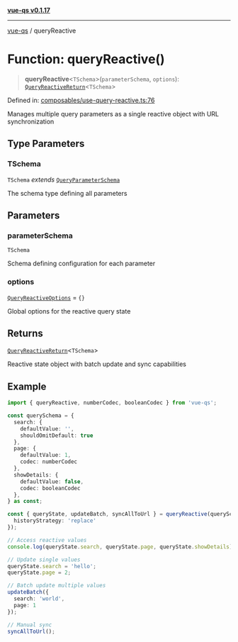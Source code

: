 [**vue-qs v0.1.17**](../README.md)

***

[vue-qs](../README.md) / queryReactive

# Function: queryReactive()

> **queryReactive**\<`TSchema`\>(`parameterSchema`, `options`): [`QueryReactiveReturn`](../type-aliases/QueryReactiveReturn.md)\<`TSchema`\>

Defined in: [composables/use-query-reactive.ts:76](https://github.com/iamsomraj/vue-qs/blob/b89690c4cfcb78328e659968e3c7235730988be4/src/composables/use-query-reactive.ts#L76)

Manages multiple query parameters as a single reactive object with URL synchronization

## Type Parameters

### TSchema

`TSchema` *extends* [`QueryParameterSchema`](../type-aliases/QueryParameterSchema.md)

The schema type defining all parameters

## Parameters

### parameterSchema

`TSchema`

Schema defining configuration for each parameter

### options

[`QueryReactiveOptions`](../type-aliases/QueryReactiveOptions.md) = `{}`

Global options for the reactive query state

## Returns

[`QueryReactiveReturn`](../type-aliases/QueryReactiveReturn.md)\<`TSchema`\>

Reactive state object with batch update and sync capabilities

## Example

```typescript
import { queryReactive, numberCodec, booleanCodec } from 'vue-qs';

const querySchema = {
  search: {
    defaultValue: '',
    shouldOmitDefault: true
  },
  page: {
    defaultValue: 1,
    codec: numberCodec
  },
  showDetails: {
    defaultValue: false,
    codec: booleanCodec
  },
} as const;

const { queryState, updateBatch, syncAllToUrl } = queryReactive(querySchema, {
  historyStrategy: 'replace'
});

// Access reactive values
console.log(queryState.search, queryState.page, queryState.showDetails);

// Update single values
queryState.search = 'hello';
queryState.page = 2;

// Batch update multiple values
updateBatch({
  search: 'world',
  page: 1
});

// Manual sync
syncAllToUrl();
```
